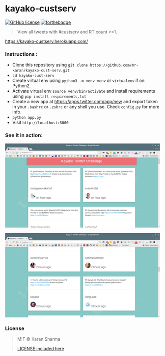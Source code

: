 # kayako-custserv
[![GitHub license](https://img.shields.io/badge/license-MIT-blue.svg)](https://raw.githubusercontent.com/mr-karan/fate/master/LICENSE)
[![forthebadge](http://forthebadge.com/images/badges/built-with-love.svg)](http://forthebadge.com)
> View all tweets with #custserv and RT count >=1.

https://kayako-custserv.herokuapp.com/

### Instructions :

- Clone this repository using `git clone https://github.com/mr-karan/kayako-cust-serv.git`
- `cd kayako-cust-serv`
- Create virtual env using `python3 -m venv venv` or `virtualenv` if on Python2.
- Activate virtual env `source venv/bin/activate` and install requirements using `pip install requirements.txt`  
- Create a new app at https://apps.twitter.com/app/new and export token in your `.bashrc` or `.zshrc` or any shell you use. Check `config.py` for more info.
- `python app.py`
- Visit `http://localhost:8000`

### See it in action:
![screen2](screenshots/screen2.png)

![screen1](screenshots/screen1.png)

### License
> MIT © Karan Sharma

> [LICENSE included here](LICENSE)
